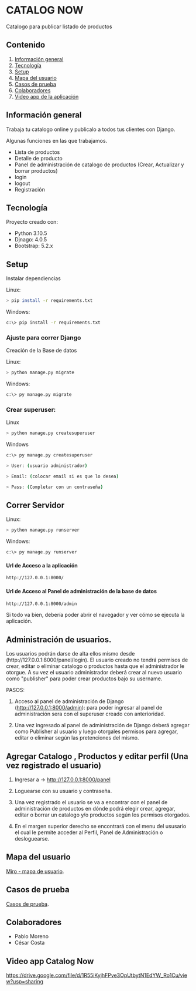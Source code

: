 # CATALOG NOW
Catalogo para publicar listado de productos

## Contenido
1. [Información general](#información-general)
2. [Tecnología](#tecnología)
3. [Setup](#setup)
4. [Mapa del usuario](#mapa-del-usuario)
5. [Casos de prueba](#casos-de-prueba)
6. [Colaboradores](#colaboradores)
7. [Video app de la aplicación](#video-app-catalog-now)



## Información general
<p>Trabaja tu catalogo online y publicalo a todos tus clientes con Django.</p>
<p>Algunas funciones en las que trabajamos.</p>

- Lista de productos
- Detalle de producto
- Panel de administración de catalogo de productos (Crear, Actualizar y borrar productos)
- login
- logout
- Registración

## Tecnología
<p>Proyecto creado con:</p>

- Python 3.10.5
- Djnago: 4.0.5
- Bootstrap: 5.2.x    

## Setup
<p>Instalar dependiencias</p>

Linux:
```bash
> pip install -r requirements.txt
```
Windows:
```bash
c:\> pip install -r requirements.txt
```

### Ajuste para correr Django
<p>Creación de la Base de datos</p>

Linux:
```bash
> python manage.py migrate 
```
Windows:
```bash
c:\> py manage.py migrate
```

### Crear superuser: 

Linux
```bash
> python manage.py createsuperuser
```

Windows
```bash
c:\> py manage.py createsuperuser
```

```bash
> User: (usuario administrador)

> Email: (colocar email si es que lo desea)

> Pass: (Completar con un contraseña)
```

## Correr Servidor

Linux:
```bash
> python manage.py runserver
```
Windows:
```bash
c:\> py manage.py runserver
```

####  Url de Acceso a la aplicación
```bash
http://127.0.0.1:8000/
```
 
#### Url de Acceso al Panel de administración de la base de datos
```bash
http://127.0.0.1:8000/admin 
```
<p>Si todo va bien, debería poder abrir el navegador y ver cómo se ejecuta la aplicación.</p>

## Administración de usuarios.
<p>Los usuarios podrán darse de alta ellos mismo desde (http://127.0.0.1:8000/panel/login). El usuario creado no tendrá permisos de crear, editar o eliminar catalogo o productos hasta que el administrador le otorgue. A su vez el usuario administrador deberá crear al nuevo usuario como "publisher" para poder crear productos bajo su username.</p>

PASOS:
1. Acceso al panel de administración de Django (http://127.0.0.1:8000/admin):
 para poder ingresar  al panel de administración sera con el superuser creado con anterioridad. 

2. Una vez ingresado al panel de administración de Django deberá agregar como Publisher
al usuario y luego  otorgales permisos para agregar, editar o eliminar según las pretenciones del mismo.

## Agregar Catalogo , Productos y editar perfil (Una vez registrado el usuario) 

1. Ingresar a -> http://127.0.0.1:8000/panel 

2. Loguearse con su usuario y contraseña.

3. Una vez registrado el usuario se va a encontrar con el panel de administración de productos en dónde  podrá 
elegir crear, agregar, editar o borrar un catalogo y/o productos según los permisos otorgados.

4. En el margen superior derecho se encontrará con el menu del ususario
el cual le permite acceder al Perfil, Panel de Administración o desloguearse.

## Mapa del usuario

[Miro - mapa de usuario](https://miro.com/app/board/uXjVOj_k2rg=/?share_link_id=399463018519).

## Casos de prueba

[Casos de prueba](https://docs.google.com/spreadsheets/d/1uEIr7sc-B0U5nE3B9Pu1qx707caib2q78oHCIwA6j8Q/edit?usp=sharing).


## Colaboradores

- Pablo Moreno
- César Costa

## Video app Catalog Now
https://drive.google.com/file/d/1R55iKyjhFPve3OpUtbytN1EdYW_Ro1Cu/view?usp=sharing
